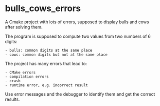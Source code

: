 # bulls_cows_errors

A Cmake project with lots of errors, supposed to display bulls and cows after solving them.

The program is supposed to compute two values from two numbers of 6 digits:

    - bulls: common digits at the same place
    - cows: common digits but not at the same place

The project has many errors that lead to:

    - CMake errors
    - compilation errors
    - crash
    - runtime error, e.g. incorrect result

Use error messages and the debugger to identify them and get the correct results.

